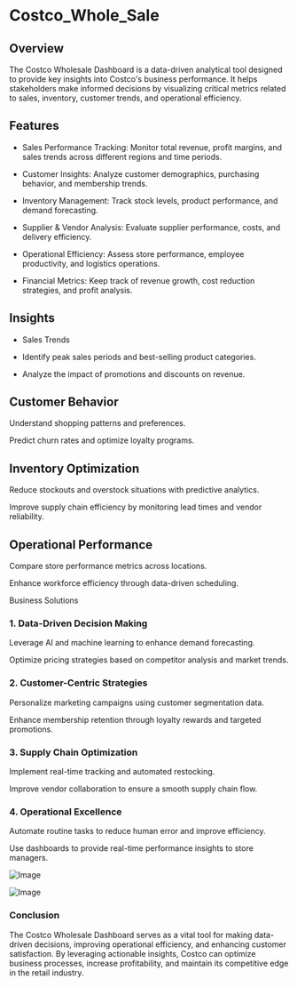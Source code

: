 # Costco_Whole_Sale
## Overview

The Costco Wholesale Dashboard is a data-driven analytical tool designed to provide key insights into Costco's business performance. It helps stakeholders make informed decisions by visualizing critical metrics related to sales, inventory, customer trends, and operational efficiency.

## Features

- Sales Performance Tracking: Monitor total revenue, profit margins, and sales trends across different regions and time periods.

- Customer Insights: Analyze customer demographics, purchasing behavior, and membership trends.

- Inventory Management: Track stock levels, product performance, and demand forecasting.

- Supplier & Vendor Analysis: Evaluate supplier performance, costs, and delivery efficiency.

- Operational Efficiency: Assess store performance, employee productivity, and logistics operations.

- Financial Metrics: Keep track of revenue growth, cost reduction strategies, and profit analysis.

## Insights

- Sales Trends

- Identify peak sales periods and best-selling product categories.

- Analyze the impact of promotions and discounts on revenue.

## Customer Behavior

Understand shopping patterns and preferences.

Predict churn rates and optimize loyalty programs.

## Inventory Optimization

Reduce stockouts and overstock situations with predictive analytics.

Improve supply chain efficiency by monitoring lead times and vendor reliability.

## Operational Performance

Compare store performance metrics across locations.

Enhance workforce efficiency through data-driven scheduling.

Business Solutions

### 1. Data-Driven Decision Making

Leverage AI and machine learning to enhance demand forecasting.

Optimize pricing strategies based on competitor analysis and market trends.

### 2. Customer-Centric Strategies

Personalize marketing campaigns using customer segmentation data.

Enhance membership retention through loyalty rewards and targeted promotions.

### 3. Supply Chain Optimization

Implement real-time tracking and automated restocking.

Improve vendor collaboration to ensure a smooth supply chain flow.

### 4. Operational Excellence

Automate routine tasks to reduce human error and improve efficiency.

Use dashboards to provide real-time performance insights to store managers.


![Image](https://github.com/user-attachments/assets/41e42552-9359-42d2-ae01-6dccc4ccc7d7)

![Image](https://github.com/user-attachments/assets/ecdc4a90-2ce6-4880-b909-be7f0a862d85)


### Conclusion

The Costco Wholesale Dashboard serves as a vital tool for making data-driven decisions, improving operational efficiency, and enhancing customer satisfaction. By leveraging actionable insights, Costco can optimize business processes, increase profitability, and maintain its competitive edge in the retail industry.

